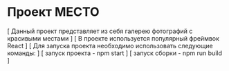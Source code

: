 # Проект МЕСТО
[ Данный проект представляет из себя галерею фотографий с красивыми местами ]
[ В проекте используется популярный фреймвок React ]
[ Для запуска проекта необходимо использовать следующие команды: ]
[ запуск проекта - npm start ]
[ запуск сборки - npm run build ]
